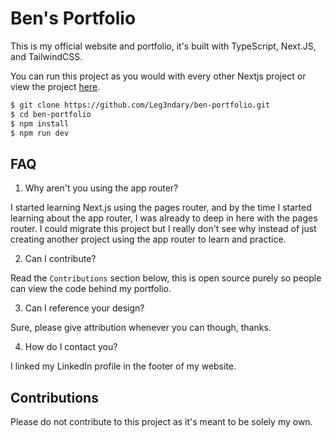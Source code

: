 # Ben's Portfolio

This is my official website and portfolio, it's built with TypeScript, Next.JS, and TailwindCSS.

You can run this project as you would with every other Nextjs project or view the project [here](https://bzhou.ca).

```bash
$ git clone https://github.com/Leg3ndary/ben-portfolio.git
$ cd ben-portfolio
$ npm install
$ npm run dev
```

## FAQ

1. Why aren't you using the app router?

I started learning Next.js using the pages router, and by the time I started learning about the app router, I was already to deep in here with the pages router. I could migrate this project but I really don't see why instead of just creating another project using the app router to learn and practice.

2. Can I contribute?

Read the `Contributions` section below, this is open source purely so people can view the code behind my portfolio.

3. Can I reference your design?

Sure, please give attribution whenever you can though, thanks.

4. How do I contact you?

I linked my LinkedIn profile in the footer of my website.

## Contributions

Please do not contribute to this project as it's meant to be solely my own.
